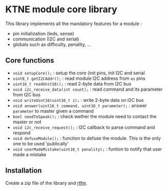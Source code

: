 # KTNE module core library

This library implements all the mandatory features for a module :
* pin initialization (leds, sense)
* communication (I2C and serial)
* globals such as difficulty, penality, ...

## Core functions
* `void setupCore();` : setup the core (init pins, init I2C and serial
* `uint8_t getI2CAddr();` : read module I2C address from `as` pins
* `uint16_t readUnit16();` : read 2-byte data from I2C bus
* `void i2c_receive_data(int count);` : read command and its parameter from I2C bus
* `void writeUint16(uint16_t i);` : write 2-byte data on I2C bus
* `void answer(uint16_t command, uint16_t parameter);` : answer `parameter` to master given a command
* `bool needToSpeak();` : check wether the module need to contact the master or not
* `void i2c_receive_request();` : I2C callback to parse command and respond
* `void defuseModule();` : function to defuse the module. This is the only one to be used 'publically'
* `void userMadeMistake(uint16_t penality);` : funtion to notify that user made a mistake

## Installation

Create a zip file of the library and [rtfm](https://www.arduino.cc/en/Guide/Libraries).
